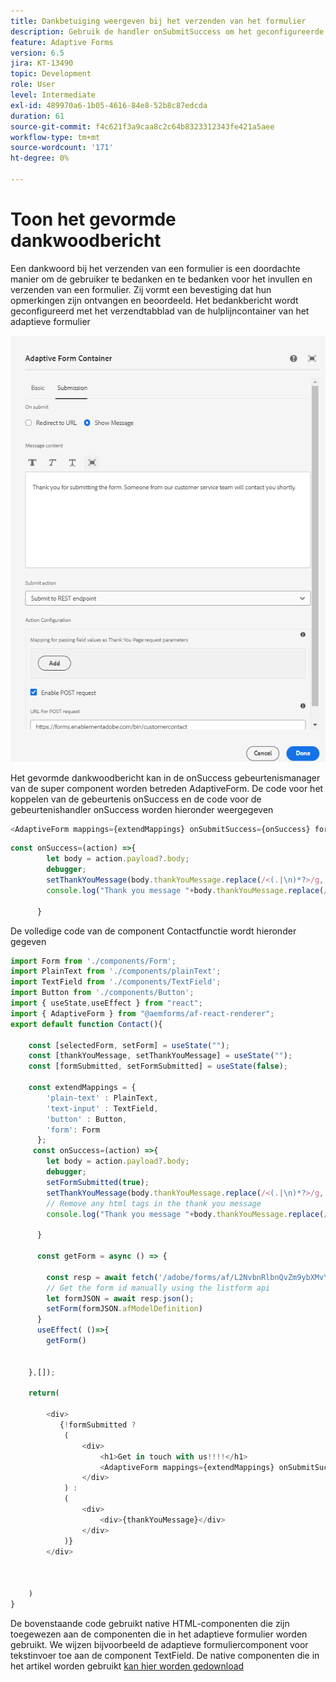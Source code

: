 ```yaml
---
title: Dankbetuiging weergeven bij het verzenden van het formulier
description: Gebruik de handler onSubmitSuccess om het geconfigureerde bedankbericht weer te geven in de app voor reageren
feature: Adaptive Forms
version: 6.5
jira: KT-13490
topic: Development
role: User
level: Intermediate
exl-id: 489970a6-1b05-4616-84e8-52b8c87edcda
duration: 61
source-git-commit: f4c621f3a9caa8c2c64b8323312343fe421a5aee
workflow-type: tm+mt
source-wordcount: '171'
ht-degree: 0%

---
```


# Toon het gevormde dankwoodbericht

Een dankwoord bij het verzenden van een formulier is een doordachte manier om de gebruiker te bedanken en te bedanken voor het invullen en verzenden van een formulier. Zij vormt een bevestiging dat hun opmerkingen zijn ontvangen en beoordeeld. Het bedankbericht wordt geconfigureerd met het verzendtabblad van de hulplijncontainer van het adaptieve formulier

![dank-u-bericht](assets/thank-you-message.png)

Het gevormde dankwoodbericht kan in de onSuccess gebeurtenismanager van de super component worden betreden AdaptiveForm.
De code voor het koppelen van de gebeurtenis onSuccess en de code voor de gebeurtenishandler onSuccess worden hieronder weergegeven

```javascript
<AdaptiveForm mappings={extendMappings} onSubmitSuccess={onSuccess} formJson={selectedForm}/>
```

```javascript
const onSuccess=(action) =>{
        let body = action.payload?.body;
        debugger;
        setThankYouMessage(body.thankYouMessage.replace(/<(.|\n)*?>/g, ''));
        console.log("Thank you message "+body.thankYouMessage.replace(/<(.|\n)*?>/g, ''));

      }
```

De volledige code van de component Contactfunctie wordt hieronder gegeven

```javascript
import Form from './components/Form';
import PlainText from './components/plainText';
import TextField from './components/TextField';
import Button from './components/Button';
import { useState,useEffect } from "react";
import { AdaptiveForm } from "@aemforms/af-react-renderer";
export default function Contact(){
  
    const [selectedForm, setForm] = useState("");
    const [thankYouMessage, setThankYouMessage] = useState("");
    const [formSubmitted, setFormSubmitted] = useState(false);
  
    const extendMappings = {
        'plain-text' : PlainText,
        'text-input' : TextField,
        'button' : Button,
        'form': Form
      };
     const onSuccess=(action) =>{
        let body = action.payload?.body;
        debugger;
        setFormSubmitted(true);
        setThankYouMessage(body.thankYouMessage.replace(/<(.|\n)*?>/g, ''));
        // Remove any html tags in the thank you message
        console.log("Thank you message "+body.thankYouMessage.replace(/<(.|\n)*?>/g, ''));

      }
      
      const getForm = async () => {
        
        const resp = await fetch('/adobe/forms/af/L2NvbnRlbnQvZm9ybXMvYWYvY29udGFjdHVz');
        // Get the form id manually using the listform api
        let formJSON = await resp.json();
        setForm(formJSON.afModelDefinition)
      }
      useEffect( ()=>{
        getForm()
        

    },[]);
    
    return(
        
        <div>
           {!formSubmitted ?
            (
                <div>
                    <h1>Get in touch with us!!!!</h1>
                    <AdaptiveForm mappings={extendMappings} onSubmitSuccess={onSuccess} formJson={selectedForm}/>
                </div>
            ) :
            (
                <div>
                    <div>{thankYouMessage}</div>
                </div>
            )}
        </div>
      
          
        
    )
}
```

De bovenstaande code gebruikt native HTML-componenten die zijn toegewezen aan de componenten die in het adaptieve formulier worden gebruikt. We wijzen bijvoorbeeld de adaptieve formuliercomponent voor tekstinvoer toe aan de component TextField. De native componenten die in het artikel worden gebruikt [kan hier worden gedownload](./assets/native-components.zip)
